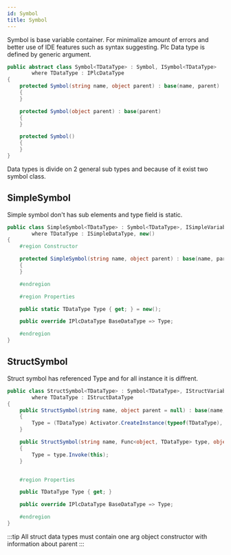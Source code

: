 ```yaml
---
id: Symbol
title: Symbol
---
```


Symbol is base variable container. For minimalize amount of errors and better use of IDE features such as syntax suggesting. Plc Data type is defined by generic argument.

``` cs
public abstract class Symbol<TDataType> : Symbol, ISymbol<TDataType>
        where TDataType : IPlcDataType
{
    protected Symbol(string name, object parent) : base(name, parent)
    {
    }

    protected Symbol(object parent) : base(parent)
    {
    }

    protected Symbol()
    {
    }
}
```

Data types is divide on 2 general sub types and because of it exist two symbol class.

## SimpleSymbol

Simple symbol don't has sub elements and type field is static.

``` cs
public class SimpleSymbol<TDataType> : Symbol<TDataType>, ISimpleVariable<TDataType>
        where TDataType : ISimpleDataType, new()
{
    #region Constructor

    protected SimpleSymbol(string name, object parent) : base(name, parent)
    {
    }

    #endregion

    #region Properties

    public static TDataType Type { get; } = new();

    public override IPlcDataType BaseDataType => Type;

    #endregion
}
```

## StructSymbol

Struct symbol has referenced Type and for all instance it is diffrent.

``` cs
public class StructSymbol<TDataType> : Symbol<TDataType>, IStructVariable<TDataType>
        where TDataType : IStructDataType
{
    public StructSymbol(string name, object parent = null) : base(name, parent)
    {
        Type = (TDataType) Activator.CreateInstance(typeof(TDataType), this);
    }

    public StructSymbol(string name, Func<object, TDataType> type, object parent = null) : base(name, parent)
    {
        Type = type.Invoke(this);
    }


    #region Properties

    public TDataType Type { get; }

    public override IPlcDataType BaseDataType => Type;

    #endregion
}
```

:::tip
All struct data types must contain one arg object constructor with information about parent 
:::